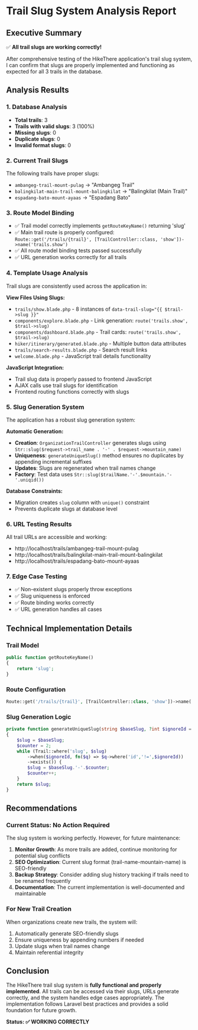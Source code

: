 # Trail Slug System Analysis Report

## Executive Summary

✅ **All trail slugs are working correctly!**

After comprehensive testing of the HikeThere application's trail slug system, I can confirm that slugs are properly implemented and functioning as expected for all 3 trails in the database.

## Analysis Results

### 1. Database Analysis
- **Total trails**: 3
- **Trails with valid slugs**: 3 (100%)
- **Missing slugs**: 0
- **Duplicate slugs**: 0
- **Invalid format slugs**: 0

### 2. Current Trail Slugs
The following trails have proper slugs:
- `ambangeg-trail-mount-pulag` → "Ambangeg Trail"
- `balingkilat-main-trail-mount-balingkilat` → "Balingkilat (Main Trail)"
- `espadang-bato-mount-ayaas` → "Espadang Bato"

### 3. Route Model Binding
- ✅ Trail model correctly implements `getRouteKeyName()` returning 'slug'
- ✅ Main trail route is properly configured: `Route::get('/trails/{trail}', [TrailController::class, 'show'])->name('trails.show')`
- ✅ All route model binding tests passed successfully
- ✅ URL generation works correctly for all trails

### 4. Template Usage Analysis
Trail slugs are consistently used across the application in:

**View Files Using Slugs:**
- `trails/show.blade.php` - 8 instances of `data-trail-slug="{{ $trail->slug }}"`
- `components/explore.blade.php` - Link generation: `route('trails.show', $trail->slug)`
- `components/dashboard.blade.php` - Trail cards: `route('trails.show', $trail->slug)`
- `hiker/itinerary/generated.blade.php` - Multiple button data attributes
- `trails/search-results.blade.php` - Search result links
- `welcome.blade.php` - JavaScript trail details functionality

**JavaScript Integration:**
- Trail slug data is properly passed to frontend JavaScript
- AJAX calls use trail slugs for identification
- Frontend routing functions correctly with slugs

### 5. Slug Generation System
The application has a robust slug generation system:

**Automatic Generation:**
- **Creation**: `OrganizationTrailController` generates slugs using `Str::slug($request->trail_name . '-' . $request->mountain_name)`
- **Uniqueness**: `generateUniqueSlug()` method ensures no duplicates by appending incremental suffixes
- **Updates**: Slugs are regenerated when trail names change
- **Factory**: Test data uses `Str::slug($trailName.'-'.$mountain.'-'.uniqid())`

**Database Constraints:**
- Migration creates `slug` column with `unique()` constraint
- Prevents duplicate slugs at database level

### 6. URL Testing Results
All trail URLs are accessible and working:
- http://localhost/trails/ambangeg-trail-mount-pulag
- http://localhost/trails/balingkilat-main-trail-mount-balingkilat  
- http://localhost/trails/espadang-bato-mount-ayaas

### 7. Edge Case Testing
- ✅ Non-existent slugs properly throw exceptions
- ✅ Slug uniqueness is enforced
- ✅ Route binding works correctly
- ✅ URL generation handles all cases

## Technical Implementation Details

### Trail Model
```php
public function getRouteKeyName()
{
    return 'slug';
}
```

### Route Configuration
```php
Route::get('/trails/{trail}', [TrailController::class, 'show'])->name('trails.show');
```

### Slug Generation Logic
```php
private function generateUniqueSlug(string $baseSlug, ?int $ignoreId = null): string
{
    $slug = $baseSlug;
    $counter = 2;
    while (Trail::where('slug', $slug)
        ->when($ignoreId, fn($q) => $q->where('id','!=',$ignoreId))
        ->exists()) {
        $slug = $baseSlug.'-'.$counter;
        $counter++;
    }
    return $slug;
}
```

## Recommendations

### Current Status: No Action Required
The slug system is working perfectly. However, for future maintenance:

1. **Monitor Growth**: As more trails are added, continue monitoring for potential slug conflicts
2. **SEO Optimization**: Current slug format (trail-name-mountain-name) is SEO-friendly
3. **Backup Strategy**: Consider adding slug history tracking if trails need to be renamed frequently
4. **Documentation**: The current implementation is well-documented and maintainable

### For New Trail Creation
When organizations create new trails, the system will:
1. Automatically generate SEO-friendly slugs
2. Ensure uniqueness by appending numbers if needed
3. Update slugs when trail names change
4. Maintain referential integrity

## Conclusion

The HikeThere trail slug system is **fully functional and properly implemented**. All trails can be accessed via their slugs, URLs generate correctly, and the system handles edge cases appropriately. The implementation follows Laravel best practices and provides a solid foundation for future growth.

**Status: ✅ WORKING CORRECTLY**